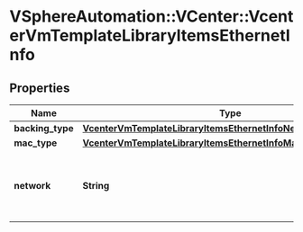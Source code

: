 # VSphereAutomation::VCenter::VcenterVmTemplateLibraryItemsEthernetInfo

## Properties
Name | Type | Description | Notes
------------ | ------------- | ------------- | -------------
**backing_type** | [**VcenterVmTemplateLibraryItemsEthernetInfoNetworkBackingType**](VcenterVmTemplateLibraryItemsEthernetInfoNetworkBackingType.md) |  | 
**mac_type** | [**VcenterVmTemplateLibraryItemsEthernetInfoMacAddressType**](VcenterVmTemplateLibraryItemsEthernetInfoMacAddressType.md) |  | 
**network** | **String** | Identifier of the network backing the virtual Ethernet adapter. | [optional] 


